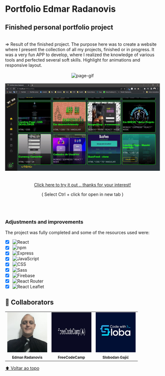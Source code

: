 # Portfolio Edmar Radanovis

<h2>Finished personal portfolio project</h2>
<br>
=> Result of the finished project. The purpose here was to create a website where I present the collection of all my projects, finished or in progress.
   It was a very fun APP to develop, where I realized the knowledge of various tools and perfected several soft skills.
   Highlight for animations and responsive layout.
<br>
<br>
<div align="center">
<img alt="page-gif" width="750px" src="src/assets/github/readme_gif_1.gif">
</div>
<br>
<div align="center">
<img alt="page-gif" width="750px" src="src/assets/github/readme_gif_2.gif">
</div>
<br>
<br>

<div align="center">
 <a href="https://ed-radanovis.github.io/Inverted-World/" >Click here to try it out .. thanks for your interest!</a>
 <p>( Select Ctrl + click for open in new tab )</p>
</div>

 <br>
 <br>


### Adjustments and improvements

The project was fully completed and some of the resources used were:

- [x] ![React](https://img.shields.io/badge/-React-333333?style=flat&logo=react)
- [x] ![npm](https://img.shields.io/badge/-npm-333333?style=flat&logo=npm)
- [x] ![Express](https://img.shields.io/badge/-Express-333333?style=flat&logo=express)
- [x] ![JavaScript](https://img.shields.io/badge/-JavaScript%20/%20JSX-333333?style=flat&logo=javascript)
- [x] ![CSS](https://img.shields.io/badge/-CSS-333333?style=flat&logo=CSS3&logoColor=1572B6)
- [x] ![Sass](https://img.shields.io/badge/-Sass-333333?style=flat&logo=sass)
- [x] ![Firebase](https://img.shields.io/badge/-Firebase-333333?style=flat&logo=firebase)
- [x] ![React Router](https://img.shields.io/badge/-React%20Router-333333?style=flat&logo=React%20Router)
- [x] ![React Leaflet](https://img.shields.io/badge/-React%20Leaflet-333333?style=flat&logo=leaflet)

## 🤝 Collaborators

<table>
  <tr>
    <td align="center">
      <a href="https://www.linkedin.com/in/edmar-radanovis-0130b611a/">
        <img src="src/assets/github/foto perfil.jpeg" width="130px;" alt="Foto de Edmar Radanovis"/><br>
      <sub>
        <b>Edmar Radanovis</b>
      </sub>
      </a>
    </td>
    <td align="center">
      <a href="https://www.freecodecamp.org/">
        <img src="src/assets/github/FreeCodeCamp_logo.png" width="130px;" height="130px;" alt="Logo FreeCodeCamp"/><br>
      <sub>
        <b>FreeCodeCamp</b>
      </sub>
      </a>
    </td>
    <td align="center">
      <a href="https://www.patreon.com/CodewithSloba">
        <img src="src/assets/github/Slobodan_Gajić_logo.jpg" width="130px;" height="130px;" alt="Logo Code with Sloba"/><br>
      <sub>
        <b>Slobodan Gajić</b>
      </sub>
      </a>
    </td>
  </tr>
</table>

[⬆ Voltar ao topo](#portfolio-edmar-radanovis)<br>
